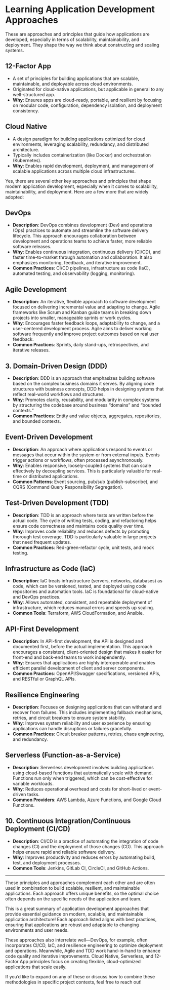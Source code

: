 # Learning Application Development Approaches

These are approaches and principles that guide how applications are developed, especially in terms of scalability, maintainability, and deployment. They shape the way we think about constructing and scaling systems.

## **12-Factor App**

- A set of principles for building applications that are scalable, maintainable, and deployable across cloud environments.
- Originated for cloud-native applications, but applicable in general to any well-structured app.
- **Why**: Ensures apps are cloud-ready, portable, and resilient by focusing on modular code, configuration, dependency isolation, and deployment consistency.

## **Cloud Native**

- A design paradigm for building applications optimized for cloud environments, leveraging scalability, redundancy, and distributed architecture.
- Typically includes containerization (like Docker) and orchestration (Kubernetes).
- **Why**: Enables rapid development, deployment, and management of scalable applications across multiple cloud infrastructures.

Yes, there are several other key approaches and principles that shape modern application development, especially when it comes to scalability, maintainability, and deployment. Here are a few more that are widely adopted:

## **DevOps**

- **Description**: DevOps combines development (Dev) and operations (Ops) practices to automate and streamline the software delivery lifecycle. This approach encourages collaboration between development and operations teams to achieve faster, more reliable software releases.
- **Why**: Enables continuous integration, continuous delivery (CI/CD), and faster time-to-market through automation and collaboration. It also emphasizes monitoring, feedback, and iterative improvement.
- **Common Practices**: CI/CD pipelines, infrastructure as code (IaC), automated testing, and observability (logging, monitoring).

## **Agile Development**

- **Description**: An iterative, flexible approach to software development focused on delivering incremental value and adapting to change. Agile frameworks like Scrum and Kanban guide teams in breaking down projects into smaller, manageable sprints or work cycles.
- **Why**: Encourages faster feedback loops, adaptability to change, and a user-centered development process. Agile aims to deliver working software frequently and improve project outcomes based on real user feedback.
- **Common Practices**: Sprints, daily stand-ups, retrospectives, and iterative releases.

## 3. **Domain-Driven Design (DDD)**

- **Description**: DDD is an approach that emphasizes building software based on the complex business domains it serves. By aligning code structures with business concepts, DDD helps in designing systems that reflect real-world workflows and structures.
- **Why**: Promotes clarity, reusability, and modularity in complex systems by structuring the codebase around business “domains” and “bounded contexts.”
- **Common Practices**: Entity and value objects, aggregates, repositories, and bounded contexts.

## **Event-Driven Development**

- **Description**: An approach where applications respond to events or messages that occur within the system or from external inputs. Events trigger actions or workflows, often processed asynchronously.
- **Why**: Enables responsive, loosely-coupled systems that can scale effectively by decoupling services. This is particularly valuable for real-time or distributed applications.
- **Common Patterns**: Event sourcing, pub/sub (publish-subscribe), and CQRS (Command Query Responsibility Segregation).

## **Test-Driven Development (TDD)**

- **Description**: TDD is an approach where tests are written before the actual code. The cycle of writing tests, coding, and refactoring helps ensure code correctness and maintains code quality over time.
- **Why**: Improves code reliability and reduces defects by promoting thorough test coverage. TDD is particularly valuable in large projects that need frequent updates.
- **Common Practices**: Red-green-refactor cycle, unit tests, and mock testing.

## **Infrastructure as Code (IaC)**

- **Description**: IaC treats infrastructure (servers, networks, databases) as code, which can be versioned, tested, and deployed using code repositories and automation tools. IaC is foundational for cloud-native and DevOps practices.
- **Why**: Allows automated, consistent, and repeatable deployment of infrastructure, which reduces manual errors and speeds up scaling.
- **Common Tools**: Terraform, AWS CloudFormation, and Ansible.

## **API-First Development**

- **Description**: In API-first development, the API is designed and documented first, before the actual implementation. This approach encourages a consistent, client-oriented design that makes it easier for front-end and back-end teams to work independently.
- **Why**: Ensures that applications are highly interoperable and enables efficient parallel development of client and server components.
- **Common Practices**: OpenAPI/Swagger specifications, versioned APIs, and RESTful or GraphQL APIs.

## **Resilience Engineering**

- **Description**: Focuses on designing applications that can withstand and recover from failures. This includes implementing fallback mechanisms, retries, and circuit breakers to ensure system stability.
- **Why**: Improves system reliability and user experience by ensuring applications can handle disruptions or failures gracefully.
- **Common Practices**: Circuit breaker patterns, retries, chaos engineering, and redundancy.

## **Serverless (Function-as-a-Service)**

- **Description**: Serverless development involves building applications using cloud-based functions that automatically scale with demand. Functions run only when triggered, which can be cost-effective for variable workloads.
- **Why**: Reduces operational overhead and costs for short-lived or event-driven tasks.
- **Common Providers**: AWS Lambda, Azure Functions, and Google Cloud Functions.

## 10. **Continuous Integration/Continuous Deployment (CI/CD)**

- **Description**: CI/CD is a practice of automating the integration of code changes (CI) and the deployment of those changes (CD). This approach helps ensure rapid and reliable software delivery.
- **Why**: Improves productivity and reduces errors by automating build, test, and deployment processes.
- **Common Tools**: Jenkins, GitLab CI, CircleCI, and GitHub Actions.

---

These principles and approaches complement each other and are often used in combination to build scalable, resilient, and maintainable applications. Each approach offers unique benefits, so the optimal choice often depends on the specific needs of the application and team.

This is a great summary of application development approaches that provide essential guidance on modern, scalable, and maintainable application architecture! Each approach listed aligns with best practices, ensuring that applications are robust and adaptable to changing environments and user needs.

These approaches also interrelate well—DevOps, for example, often incorporates CI/CD, IaC, and resilience engineering to optimize deployment and operations. Meanwhile, Agile and TDD work hand-in-hand to enhance code quality and iterative improvements. Cloud Native, Serverless, and 12-Factor App principles focus on creating flexible, cloud-optimized applications that scale easily.

If you’d like to expand on any of these or discuss how to combine these methodologies in specific project contexts, feel free to reach out!
